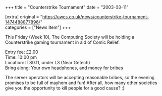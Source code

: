 +++
title = "Counterstrike Tournament"
date = "2003-03-11"

[extra]
original = "https://uwcs.co.uk/news/counterstrike-tournament-1474488877896/"    
categories = ["News Item"]
+++

This Friday (Week 10), The Computing Society will be holding a Counterstrike gaming tournament in aid of Comic Relief.

Entry fee: £2.00  
Time: 10:00 pm  
Location: ITS0.11, under L3 (Near Getech)  
Bring along: Your own headphones, and money for bribes

The server operators will be accepting reasonable bribes, so the evening promises to be full of mayhem and fun\! After all, how many other societies give you the opportunity to kill people for a good cause? ;)


